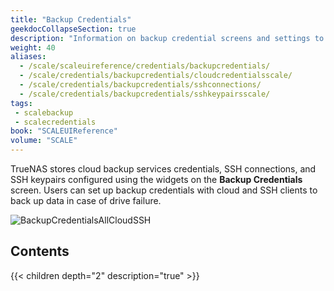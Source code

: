 ```yaml
---
title: "Backup Credentials"
geekdocCollapseSection: true
description: "Information on backup credential screens and settings to integrate TrueNAS SCALE with cloud storage providers by setting up SSH connections and keypairs."
weight: 40
aliases:
  - /scale/scaleuireference/credentials/backupcredentials/
  - /scale/credentials/backupcredentials/cloudcredentialsscale/
  - /scale/credentials/backupcredentials/sshconnections/
  - /scale/credentials/backupcredentials/sshkeypairsscale/
tags:
 - scalebackup
 - scalecredentials
book: "SCALEUIReference"
volume: "SCALE"
---
```


TrueNAS stores cloud backup services credentials, SSH connections, and SSH keypairs configured using the widgets on the **Backup Credentials** screen. 
Users can set up backup credentials with cloud and SSH clients to back up data in case of drive failure. 

![BackupCredentialsAllCloudSSH](/images/SCALE/Credentials/BackupCredentialsAllCloudSSH.png "Backup Credentials Screen")

## Contents

{{< children depth="2" description="true" >}}
